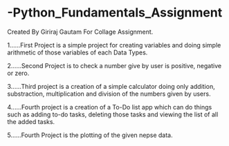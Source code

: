 # -Python_Fundamentals_Assignment
Created By Giriraj Gautam For Collage Assignment.


1......First Project is a simple project for creating variables and doing simple arithmetic of those variables of each Data Types.



2......Second Project is to check a number give by user is positive, negative or zero.



3......Third project is a creation of a simple calculator doing only addition, substraction, multiplication and division of the numbers given by users.



4......Fourth project is a creation of a To-Do list app which can do things such as adding to-do tasks, deleting those tasks and viewing the list of all the added tasks.


5......Fourth Project is the plotting of the given nepse data.

